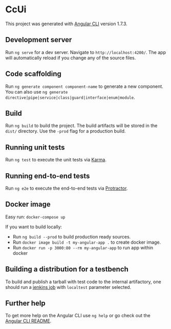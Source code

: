 # CcUi

This project was generated with [Angular CLI](https://github.com/angular/angular-cli) version 1.7.3.

## Development server

Run `ng serve` for a dev server. Navigate to `http://localhost:4200/`. The app will automatically reload if you change any of the source files.

## Code scaffolding

Run `ng generate component component-name` to generate a new component. You can also use `ng generate directive|pipe|service|class|guard|interface|enum|module`.

## Build

Run `ng build` to build the project. The build artifacts will be stored in the `dist/` directory. Use the `-prod` flag for a production build.

## Running unit tests

Run `ng test` to execute the unit tests via [Karma](https://karma-runner.github.io).

## Running end-to-end tests

Run `ng e2e` to execute the end-to-end tests via [Protractor](http://www.protractortest.org/).

## Docker image
Easy run: `docker-compose up`

If you want to build locally:
- Run `ng build --prod` to build production ready sources.
- Run `docker image build -t my-angular-app .` to create docker image.
- Run `docker run -p 3000:80 --rm my-angular-app` to run app within docker


## Building a distribution for a testbench

To build and publish a tarball with test code to the internal artifactory,
one should run a [jenkins job](https://jenkins.ci.nspcc.ru/job/send.fs.neo.org_update/)
with `localtest` parameter selected.

## Further help

To get more help on the Angular CLI use `ng help` or go check out the [Angular CLI README](https://github.com/angular/angular-cli/blob/master/README.md).
